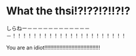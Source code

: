 # What the thsi!?!??!?!!?!?
しらねー－－－－－－－－－－－－－！！！！！！！！！！！！！！！！！！！！！！

You are an idiot!!!!!!!!!!!!!!!!!!!!!!!!!!!!!!!!!!!!!

